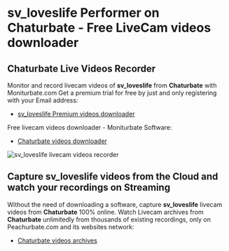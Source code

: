 # sv_loveslife Performer on Chaturbate - Free LiveCam videos downloader

## Chaturbate Live Videos Recorder

Monitor and record livecam videos of **sv_loveslife** from **Chaturbate** with Moniturbate.com
Get a premium trial for free by just and only registering with your Email address:
* [sv_loveslife Premium videos downloader](https://moniturbate.com/request-demo-licence-key.html)

Free livecam videos downloader - Moniturbate Software:
* [Chaturbate videos downloader](https://moniturbate.com/moniturbate-download-software.html)

![sv_loveslife livecam videos recorder](https://peachurnet.com/templates/moniturbate-software.png)


## Capture sv_loveslife videos from the Cloud and watch your recordings on Streaming

Without the need of downloading a software, capture **sv_loveslife** livecam videos from **Chaturbate** 100% online.
Watch Livecam archives from **Chaturbate** unlimitedly from thousands of existing recordings, only on Peachurbate.com and its websites network:
* [Chaturbate videos archives](https://peachurnet.com/)
